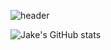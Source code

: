 ![header](https://capsule-render.vercel.app/api?type=soft&color=gradient&customColorList=0,2,3&height=200&section=header&text=🆆🅴🅻🅲🅾🅼🅴%20👋&animation=fadeIn&fontSize=95)



![Jake's GitHub stats](https://github-readme-stats.vercel.app/api?username=backhs97&theme=swift&show_icons=true)
